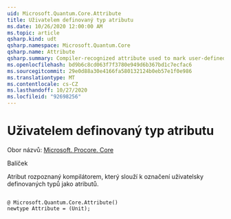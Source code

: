 ```yaml
---
uid: Microsoft.Quantum.Core.Attribute
title: Uživatelem definovaný typ atributu
ms.date: 10/26/2020 12:00:00 AM
ms.topic: article
qsharp.kind: udt
qsharp.namespace: Microsoft.Quantum.Core
qsharp.name: Attribute
qsharp.summary: Compiler-recognized attribute used to mark user-defined types as attributes.
ms.openlocfilehash: bd9b6c8cd063f7f3780e949d6b367bd1c7ecfac6
ms.sourcegitcommit: 29e0d88a30e4166fa580132124b0eb57e1f0e986
ms.translationtype: MT
ms.contentlocale: cs-CZ
ms.lasthandoff: 10/27/2020
ms.locfileid: "92698256"
---
```

# <a name="attribute-user-defined-type"></a>Uživatelem definovaný typ atributu

Obor názvů: [Microsoft. Procore. Core](xref:Microsoft.Quantum.Core)

Balíček [](https://nuget.org/packages/)


Atribut rozpoznaný kompilátorem, který slouží k označení uživatelsky definovaných typů jako atributů.

```qsharp

@ Microsoft.Quantum.Core.Attribute()
newtype Attribute = (Unit);
```

